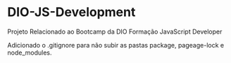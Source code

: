 # DIO-JS-Development
Projeto Relacionado ao Bootcamp da DIO Formação JavaScript Developer


Adicionado o .gitignore para não subir as pastas package, pageage-lock e node_modules.
